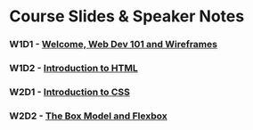 
# Course Slides & Speaker Notes

### W1D1 - [Welcome, Web Dev 101 and Wireframes](https://drive.google.com/open?id=10KnyfOdnx8gcj8bwyAykgb2pQoq7NpLGFNc6wMoOmNE)
### W1D2 - [Introduction to HTML](https://drive.google.com/open?id=17YohCGVMjQ5AVWwgu3ehwKThYYqofww3GPiObWgS-qA)
### W2D1 - [Introduction to CSS](https://docs.google.com/presentation/d/1ckYMARlF4oxpGkOaFu9XZah9JqcyTPTFOe4FgAQ8BEo/edit?usp=sharing)

### W2D2 - [The Box Model and Flexbox](https://docs.google.com/presentation/d/1aQU5ZdM9WTDZ8jE71n_MH_iUyJMyOUFF1G3Sfa6Xz_M/edit?usp=sharing)